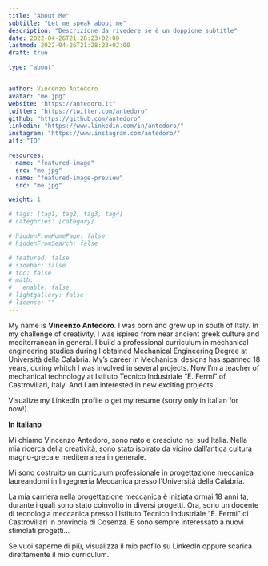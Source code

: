 ```yaml
---
title: "About Me"
subtitle: "Let me speak about me"
description: "Descrizione da rivedere se è un doppione subtitle"
date: 2022-04-26T21:28:23+02:00
lastmod: 2022-04-26T21:28:23+02:00
draft: true

type: "about"


author: Vincenzo Antedoro
avatar: "me.jpg"
website: "https://antedoro.it"
twitter: "https://twitter.com/antedoro"
github: "https://github.com/antedoro"
linkedin: "https://www.linkedin.com/in/antedoro/"
instagram: "https://www.instagram.com/antedoro/"
alt: "IO"

resources:
- name: "featured-image"
  src: "me.jpg"
- name: "featured-image-preview"
  src: "me.jpg"

weight: 1

# tags: [tag1, tag2, tag3, tag4]
# categories: [category]

# hiddenFromHomePage: false
# hiddenFromSearch: false

# featured: false
# sidebar: false
# toc: false
# math:
#   enable: false
# lightgallery: false
# license: ""
---
```


My name is **Vincenzo Antedoro**. I was born and grew up in south of Italy. In my challenge of creativity, I was ispired from near ancient greek culture and mediterranean in general.
I build a professional curriculum in mechanical engineering studies during I obtained Mechanical Engineering Degree at Università della Calabria. My’s career in Mechanical  designs has spanned 18 years, during whitch I was involved in several projects. Now I’m a teacher of mechanical technology at Istituto Tecnico Industriale “E. Fermi” of Castrovillari, Italy. And I am interested in new exciting projects…

Visualize my LinkedIn profile o get my resume (sorry only in italian for now!).


**In italiano**

Mi chiamo Vincenzo Antedoro, sono nato e cresciuto nel sud Italia. Nella mia ricerca della creatività, sono stato ispirato da vicino dall’antica cultura magno-greca e mediterranea in generale.

Mi sono costruito un curriculum professionale in progettazione meccanica laureandomi in Ingegneria Meccanica presso l’Università della Calabria.

La mia carriera nella progettazione meccanica è iniziata ormai 18 anni fa, durante i quali sono stato coinvolto in diversi progetti. Ora, sono un docente di tecnologia meccanica presso l’Istituto Tecnico Industriale “E. Fermi” di Castrovillari in provincia di Cosenza. E sono sempre interessato a nuovi stimolati progetti…

Se vuoi saperne di più, visualizza il mio profilo su LinkedIn  oppure scarica direttamente il mio curriculum.

